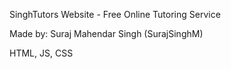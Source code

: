 SinghTutors Website - Free Online Tutoring Service

Made by: Suraj Mahendar Singh (SurajSinghM)

HTML, JS, CSS

